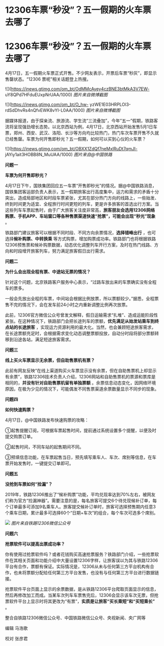 #  12306车票“秒没”？五一假期的火车票去哪了

#  12306车票“秒没”？五一假期的火车票去哪了

4月17日，五一假期火车票正式开售。不少网友表示，开票后车票“秒灰”，即显示售罄状态。“12306 票呢”相关话题登上热搜。

![](https://inews.gtimg.com/om_bt/OdMMcAyey4czBNE3btMkA3V7EW-
uY8QPd7HFduEUxpNrUAA/1000) _图片来自微博截图_

![](https://inews.gtimg.com/om_bt/O_hw-
yzWE1E03HRPLOl3-rdSdDhvRs4nQfvEWK8vYI-L0AA/1000) _图片来自微博截图_

据媒体报道，由于探亲流、旅游流、学生流“三流叠加”，今年“五一”假期，铁路客流将呈现强劲增长态势。以北京西站为例，4月17日，北京西站开始发售5月1日车票，郑州、西安、武汉、洛阳、长沙等方向均比较热门，热门车次车票开售不久就已经售罄。车票为何开售即秒光？五一假期，如何可以买到心仪的火车票？

![](https://inews.gtimg.com/om_bt/OBXX1ZdQf7neMxlRuDt7qmJI-
jAYiy1ait3HOBB8N_MuUAA/1000) _图片来自@中国铁路_

**问题一**

**车票为何开售即秒光？**

4月17日下午，国铁集团回应五一车票“开售即秒光”的情况。据@中国铁路消息，国铁集团客运部负责人表示，五一假期旅客出行高度集中，运力和需求的矛盾十分突出，造成局部地区和时段车票紧张，尤其在部分热门方向的线路上，一些始发、终到时间更为适宜、全程旅行时间更短的列车，更是许多旅客的首选出行方案。当这些列车车票起售时，由于广大旅客关注度非常高，**旅客朋友会选用12306网络购票、手机APP、车站窗口等各种售票渠道快速“抢票”，可能会出现“秒光”现象**
。

铁路部门建议旅客可以根据不同时段、不同方向余票情况，**选择错峰出行** ，也可选择**候补购票、中转换乘**
等方式购票，增加购票成功率。铁路部门也将根据铁路12306预售票和候补购票数据，动态优化调整列车开行方案，及时在热门线路、方向和时段增开旅客列车，努力满足旅客假日出行需求。

**问题二**

**为什么会出现全程有票、中途站无票的情况？**

针对这个问题，北京铁路客户服务中心表示，“过路车放出来的车票确实没有全程车的票多。

一般会先放出全程的车票，中间站会根据比例放票，所以票额较少。”据悉，全程票售不完的情况下，会在发车前24小时之内重新调整比例再次放票。

此前，12306官方微信公众号曾发文解释，假日运输需求“扎堆”、造成运能阶段性紧张。在这种情况下，铁路部门会把长途列车的票额，**优先满足从始发站乘车到终点站的长途旅客**
，实现运力资源利用的最大化。当然，也会兼顾短途旅客需求，在长途票额充足时，会根据需求变化动态调整票额投放，自动分时段将部分票额转移到沿途各站，满足短途旅客需求。

**问题三**

**线上买火车票显示无余票，但自助售票机有票？**

此前有网友反映“在线上渠道购买火车票显示没有余票，但在自助售票机上却显示有余票”，铁路12306技术负责人介绍，12306网站和自助售票机的票源和票库是相同的，**并没有针对自助售票机留有单独票额**
。余票信息动态变化，因网络环境原因，在极为少见的情况下，可能偶发不同售票渠道余票数量显示不同步的现象。

**问题四**

**如何快速购票？**

4月17日，@中国铁路发布快速购票的攻略：

①起售提醒订阅，可根据车票起售时间，提前通过系统设置多个提醒，以便及时提交购票订单。

②起售时间，不同车站的起售期间不同。

③预填信息功能，在车票起售当日，预先填写乘车人、车次、席别等信息，在车票开始发售时，一键提交订单即可。

**问题五**

**没抢到车票如何“捡漏”？**

2019年，铁路12306推出了“候补购票”功能，平均兑现率达到70%左右，被网友们称为官方“捡漏神器”。需要注意的是，每名旅客可提交6个待兑现候补订单，每个订单最多可添加9名乘车人。旅客提交候补订单时，旅客可选择预售期内任意3个乘车日期，累计最多可选择60个“日期+车次”的组合，每个车次可选多个席别。

![](https://inews.gtimg.com/om_bt/O7GUBWo8MpZK2B9NHcKqIhZW7lRXN3RUOax97DeXCOsNcAA/0)
_图片来自铁路12306微信公众号_

**问题六**

**抢票软件可以提高出票成功率？**

你有使用过抢票软件吗？或者花钱购买高速抢票服务？铁路部门介绍，一些抢票软件在其相关页面和功能介绍中大量设置12306字样，让旅客误以为其与铁路12306平台有合作，票额有保证。实际情况是，12306从未与任何第三方平台机构有合作，也未将票额分配给任何第三方平台发售，也没有与任何第三方平台进行数据链接。

抢票软件平台页面上显示的余票数据，是从铁路12306平台爬取页面显示的信息，然后再修改加工而成。当某车次列车车票售完后，12306会显示该车次无票，但抢票软件平台上显示时将其更改为“有票”，**实质是让旅客“买长乘短”和“买短乘长”**
。

整合自铁路12306微信公众号、中国铁路微信公众号、央视新闻、央广网等

编辑 马浩歌

校对 张彦君

